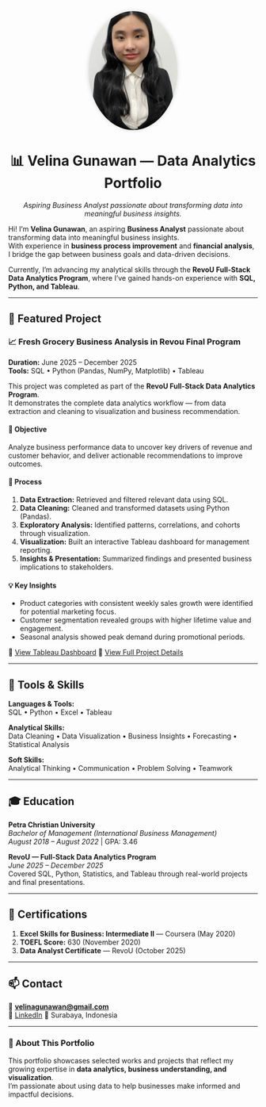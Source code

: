 <p align="center">
  <img src="https://raw.githubusercontent.com/velinagunawan/velina-data-analytics-portfolio/refs/heads/main/Untitled%20design.jpg"
       alt="Velina Gunawan" width="180" style="border-radius: 50%; box-shadow: 0 0 10px rgba(0,0,0,0.15);">
</p>

<h1 align="center">📊 Velina Gunawan — Data Analytics Portfolio</h1>

<p align="center">
  <i>Aspiring Business Analyst passionate about transforming data into meaningful business insights.</i>
</p>

Hi! I’m **Velina Gunawan**, an aspiring **Business Analyst** passionate about transforming data into meaningful business insights.  
With experience in **business process improvement** and **financial analysis**, I bridge the gap between business goals and data-driven decisions.  

Currently, I’m advancing my analytical skills through the **RevoU Full-Stack Data Analytics Program**, where I’ve gained hands-on experience with **SQL, Python, and Tableau**.

---

## 🚀 Featured Project

### 📈 Fresh Grocery Business Analysis in Revou Final Program
**Duration:** June 2025 – December 2025  
**Tools:** SQL • Python (Pandas, NumPy, Matplotlib) • Tableau  

This project was completed as part of the **RevoU Full-Stack Data Analytics Program**.  
It demonstrates the complete data analytics workflow — from data extraction and cleaning to visualization and business recommendation.

#### 🎯 Objective
Analyze business performance data to uncover key drivers of revenue and customer behavior, and deliver actionable recommendations to improve outcomes.

#### 🧩 Process
1. **Data Extraction:** Retrieved and filtered relevant data using SQL.  
2. **Data Cleaning:** Cleaned and transformed datasets using Python (Pandas).  
3. **Exploratory Analysis:** Identified patterns, correlations, and cohorts through visualization.  
4. **Visualization:** Built an interactive Tableau dashboard for management reporting.  
5. **Insights & Presentation:** Summarized findings and presented business implications to stakeholders.

#### 💡 Key Insights
- Product categories with consistent weekly sales growth were identified for potential marketing focus.  
- Customer segmentation revealed groups with higher lifetime value and engagement.  
- Seasonal analysis showed peak demand during promotional periods.

🔗 [View Tableau Dashboard](https://public.tableau.com/views/Deep_17579542067760/Dashboard1?:language=en-US&publish=yes&:sid=&:redirect=auth&:display_count=n&:origin=viz_share_link)
📄 [View Full Project Details](https://docs.google.com/presentation/d/1G-O5kvSQr0q7MLOAq267WTmML0PQaPML-yqwWrsPGPc/edit?usp=sharing)

---

## 🧰 Tools & Skills

**Languages & Tools:**  
SQL • Python • Excel • Tableau  

**Analytical Skills:**  
Data Cleaning • Data Visualization • Business Insights • Forecasting • Statistical Analysis  

**Soft Skills:**  
Analytical Thinking • Communication • Problem Solving • Teamwork  

---

## 🎓 Education

**Petra Christian University**  
_Bachelor of Management (International Business Management)_  
_August 2018 – August 2022_ | GPA: 3.46  

**RevoU — Full-Stack Data Analytics Program**  
_June 2025 – December 2025_  
Covered SQL, Python, Statistics, and Tableau through real-world projects and final presentations.

---

## 🧾 Certifications
1. **Excel Skills for Business: Intermediate II** — Coursera (May 2020)  
2. **TOEFL Score:** 630 (November 2020)  
3. **Data Analyst Certificate** — RevoU (October 2025)

---

## 📫 Contact

📧 **velinagunawan@gmail.com**  
🔗 [LinkedIn](www.linkedin.com/in/velina-gunawan) 
📍 Surabaya, Indonesia  

---

### 🌟 About This Portfolio
This portfolio showcases selected works and projects that reflect my growing expertise in **data analytics, business understanding, and visualization**.  
I’m passionate about using data to help businesses make informed and impactful decisions.
